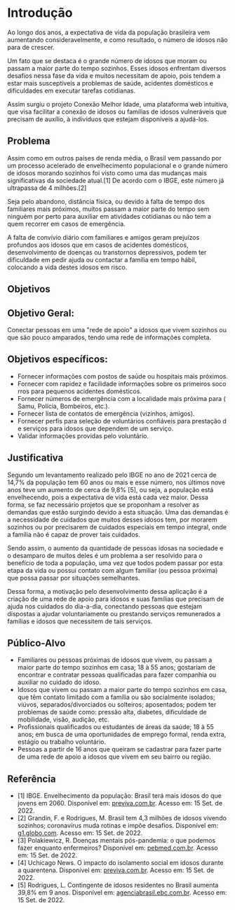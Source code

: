 # Introdução

Ao longo dos anos, a expectativa de vida da população brasileira vem aumentando consideravelmente, e como resultado, o número de idosos não para de crescer.

Um fato que se destaca é o grande número de idosos que  moram ou passam a maior parte do tempo sozinhos. Esses idosos enfrentam diversos desafios nessa fase da vida e muitos necessitam de apoio, pois tendem a estar mais susceptíveis a problemas de saúde, acidentes domésticos e dificuldades em executar tarefas cotidianas.

Assim surgiu o projeto Conexão Melhor Idade, uma plataforma web intuitiva, que visa facilitar a conexão de idosos ou famílias de idosos vulneráveis que precisam de auxílio, à indivíduos que estejam disponíveis a ajudá-los.


## Problema

 Assim como em outros países de renda média, o Brasil vem passando por um processo acelerado de envelhecimento populacional e o grande número de idosos morando sozinhos foi visto como uma das mudanças mais significativas da sociedade atual.[1] De acordo com o IBGE, este número já ultrapassa de  4 milhões.[2]

Seja pelo abandono, distância física, ou devido à falta de tempo dos familiares mais próximos, muitos passam a maior parte do tempo sem ninguém por perto para auxiliar em atividades cotidianas ou não tem a quem recorrer em casos de emergência.

   A falta de convívio diário com familiares e amigos geram prejuízos profundos aos idosos que em casos de acidentes domésticos, desenvolvimento de doenças ou transtornos depressivos, podem ter dificuldade em pedir ajuda ou contactar a família em tempo hábil, colocando a vida destes idosos em risco.

## Objetivos



## Objetivo Geral:

Conectar pessoas em uma "rede de apoio" a idosos que vivem sozinhos ou que são pouco amparados, tendo uma rede de informações completa.

## Objetivos específicos:

- Fornecer informações com postos de saúde ou hospitais mais próximos.
- Fornecer com rapidez e facilidade informações sobre os primeiros socorros para pequenos acidentes domésticos.
- Fornecer números de emergência com a localidade mais próxima para (Samu, Polícia, Bombeiros, etc.).
- Fornecer lista de contatos de emergência (vizinhos, amigos).
- Fornecer perfis para seleção de voluntários confiáveis para prestação de serviços para idosos que dependem de um serviço.
- Validar informações providas pelo voluntário. 


## Justificativa

Segundo um levantamento realizado pelo IBGE no ano de 2021 cerca de 14,7% da população tem 60 anos ou mais e esse número, nos últimos nove anos teve um aumento de cerca de 9,8% [5], ou seja, a população está envelhecendo, pois a expectativa de vida está cada vez maior. Dessa forma, se faz necessário projetos que se proponham a resolver as demandas que estão surgindo devido a esta situação. Uma das demandas é a necessidade de cuidados que muitos desses idosos tem, por morarem sozinhos ou por precisarem de cuidados especiais em tempo integral, onde a família não é capaz de prover tais cuidados. 

Sendo assim, o aumento da quantidade de pessoas idosas na sociedade e o desamparo de muitos deles é um problema a ser resolvido para o benefício de toda a população, uma vez que todos podem passar por esta etapa da vida ou possui contato com algum familiar (ou pessoa próxima) que possa passar por situações semelhantes. 

Dessa forma, a motivação pelo desenvolvimento dessa aplicação é a criação de uma rede de apoio para idosos e suas famílias que precisam de ajuda nos cuidados do dia-a-dia, conectando pessoas que estejam dispostas a ajudar voluntariamente ou prestando serviços remunerados a famílias e idosos que necessitem de tais serviços. 



## Público-Alvo


- Familiares ou pessoas próximas de idosos que vivem, ou passam a maior parte do tempo sozinhos em casa; 18 à 55 anos; gostariam de encontrar e contratar pessoas qualificadas para fazer companhia ou auxiliar no cuidado do idoso.
- Idosos que vivem ou passam a maior parte do tempo sozinhos em casa, que têm contato limitado com a família ou são socialmente isolados; viúvos, separados/divorciados ou solteiros; aposentados; podem ter problemas de saúde como: pressão alta, diabetes, dificuldade de mobilidade, visão, audição, etc.
- Profissionais qualificados ou estudantes de áreas da saúde; 18 à 55 anos; em busca de uma oportunidades de emprego formal, renda extra, estágio ou trabalho voluntário.
- Pessoas a partir de 16 anos que queiram se cadastrar para fazer parte de uma rede de apoio a idosos que vivem em seu bairro ou região.



## Referência

- [1] IBGE. Envelhecimento da população: Brasil terá mais idosos do que jovens em 2060. Disponível em: [previva.com.br](https://previva.com.br/envelhecimento-da-populacao-brasil-tera-mais-idosos-do-que-jovens-em-2060/).  Acesso em: 15 Set. de 2022.
- [2]  Grandin, F. e Rodrigues, M. Brasil tem 4,3 milhões de idosos vivendo sozinhos; coronavírus muda rotinas e impõe desafios. Disponível em: [g1.globo.com](https://g1.globo.com/fique-em-casa/noticia/2020/03/27/brasil-tem-43-milhoes-de-idosos-vivendo-sozinhos-coronavirus-muda-rotinas-e-impoe-desafios.ghtml). Acesso em: 15 Set. de 2022.
- [3] Polakiewicz, R. Doenças mentais pós-pandemia: o que podemos fazer enquanto enfermeiros? Disponível em: [pebmed.com.br](https://pebmed.com.br/doencas-mentais-pos-pandemia-o-que-o-podemos-fazer-enquanto-enfermeiros/). Acesso em: 15 Set. de 2022.
- [4] Uchicago News. O impacto do isolamento social em idosos durante a quarentena. Disponível em: [previva.com.br](http://previva.com.br/impacto-do-isolamento-social-em-idosos/#:~:text=Pesquisadores%20da%20Universidade%20de%20Chicago,de%20situações%20de%20alto%20estresse.). Acesso em: 15 Set. de 2022.
- [5] Rodrigues, L. Contingente de idosos residentes no Brasil aumenta 39,8% em 9 anos. Disponível em: [agenciabrasil.ebc.com.br](https://agenciabrasil.ebc.com.br/geral/noticia/2022-07/contingente-de-idosos-residentes-no-brasil-aumenta-398-em-9-anos#:~:text=Em%20números%20absolutos%2C%20são%2031,Brasil%20aumentou%2039%2C8%25). Acesso em: 15 Set. de 2022.
